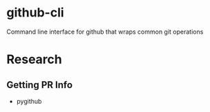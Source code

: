 # github-cli
Command line interface for github that wraps common git operations

# Research

## Getting PR Info

- pygithub
